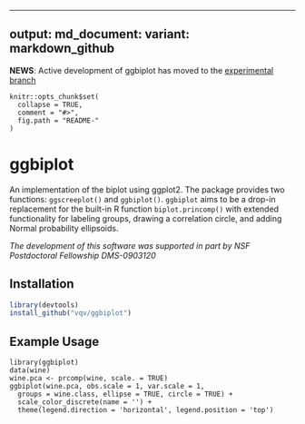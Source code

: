 
---
output:
  md_document:
    variant: markdown_github
---

<!-- README.md is generated from README.Rmd. Please edit that file -->

**NEWS**: Active development of ggbiplot has moved to the [experimental branch](https://github.com/vqv/ggbiplot/tree/experimental)

```{r, echo = FALSE}
knitr::opts_chunk$set(
  collapse = TRUE,
  comment = "#>",
  fig.path = "README-"
)
```

ggbiplot
========

An implementation of the biplot using ggplot2.  The package provides two functions: `ggscreeplot()` and `ggbiplot()`.
`ggbiplot` aims to be a drop-in replacement for the built-in R function `biplot.princomp()` with extended functionality 
for labeling groups, drawing a correlation circle, and adding Normal probability ellipsoids.

*The development of this software was supported in part by NSF Postdoctoral Fellowship DMS-0903120*

Installation
------------

```r
library(devtools)
install_github("vqv/ggbiplot")
```

Example Usage
-------------

```{r wine-example, message = FALSE, warning = FALSE}
library(ggbiplot)
data(wine)
wine.pca <- prcomp(wine, scale. = TRUE)
ggbiplot(wine.pca, obs.scale = 1, var.scale = 1,
  groups = wine.class, ellipse = TRUE, circle = TRUE) +
  scale_color_discrete(name = '') +
  theme(legend.direction = 'horizontal', legend.position = 'top')
```
